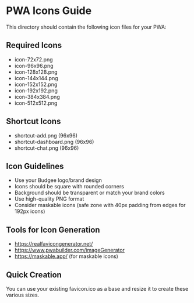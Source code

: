 # PWA Icons Guide

This directory should contain the following icon files for your PWA:

## Required Icons
- icon-72x72.png
- icon-96x96.png
- icon-128x128.png
- icon-144x144.png
- icon-152x152.png
- icon-192x192.png
- icon-384x384.png
- icon-512x512.png

## Shortcut Icons
- shortcut-add.png (96x96)
- shortcut-dashboard.png (96x96)
- shortcut-chat.png (96x96)

## Icon Guidelines
- Use your Budgee logo/brand design
- Icons should be square with rounded corners
- Background should be transparent or match your brand colors
- Use high-quality PNG format
- Consider maskable icons (safe zone with 40px padding from edges for 192px icons)

## Tools for Icon Generation
- https://realfavicongenerator.net/
- https://www.pwabuilder.com/imageGenerator
- https://maskable.app/ (for maskable icons)

## Quick Creation
You can use your existing favicon.ico as a base and resize it to create these various sizes.
